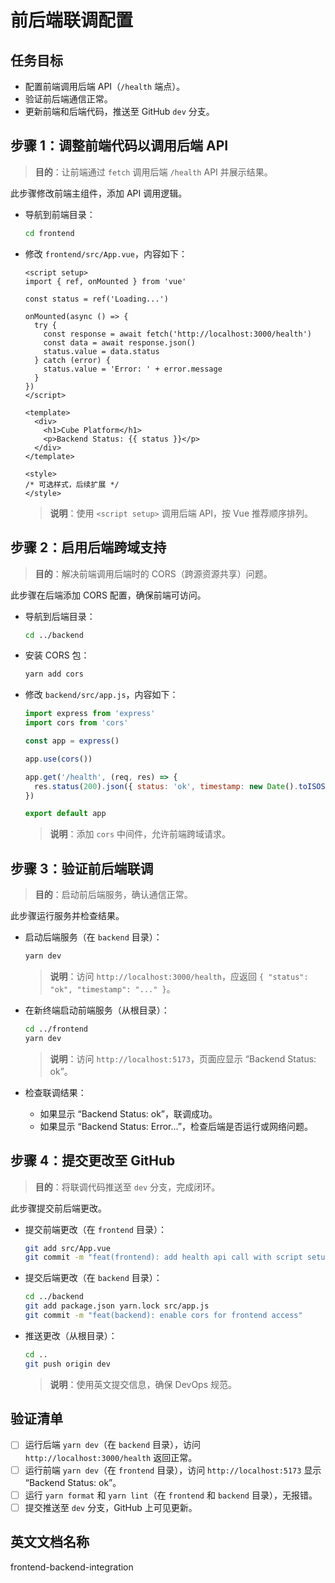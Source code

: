 # 前后端联调配置

## 任务目标

- 配置前端调用后端 API（`/health` 端点）。
- 验证前后端通信正常。
- 更新前端和后端代码，推送至 GitHub `dev` 分支。

## 步骤 1：调整前端代码以调用后端 API

> **目的**：让前端通过 `fetch` 调用后端 `/health` API 并展示结果。

此步骤修改前端主组件，添加 API 调用逻辑。

- 导航到前端目录：

  ```bash
  cd frontend
  ```

- 修改 `frontend/src/App.vue`，内容如下：

  ```vue
  <script setup>
  import { ref, onMounted } from 'vue'

  const status = ref('Loading...')

  onMounted(async () => {
    try {
      const response = await fetch('http://localhost:3000/health')
      const data = await response.json()
      status.value = data.status
    } catch (error) {
      status.value = 'Error: ' + error.message
    }
  })
  </script>

  <template>
    <div>
      <h1>Cube Platform</h1>
      <p>Backend Status: {{ status }}</p>
    </div>
  </template>

  <style>
  /* 可选样式，后续扩展 */
  </style>
  ```

  > **说明**：使用 `<script setup>` 调用后端 API，按 Vue 推荐顺序排列。

## 步骤 2：启用后端跨域支持

> **目的**：解决前端调用后端时的 CORS（跨源资源共享）问题。

此步骤在后端添加 CORS 配置，确保前端可访问。

- 导航到后端目录：

  ```bash
  cd ../backend
  ```

- 安装 CORS 包：

  ```bash
  yarn add cors
  ```

- 修改 `backend/src/app.js`，内容如下：

  ```javascript
  import express from 'express'
  import cors from 'cors'

  const app = express()

  app.use(cors())

  app.get('/health', (req, res) => {
    res.status(200).json({ status: 'ok', timestamp: new Date().toISOString() })
  })

  export default app
  ```

  > **说明**：添加 `cors` 中间件，允许前端跨域请求。

## 步骤 3：验证前后端联调

> **目的**：启动前后端服务，确认通信正常。

此步骤运行服务并检查结果。

- 启动后端服务（在 `backend` 目录）：

  ```bash
  yarn dev
  ```

  > **说明**：访问 `http://localhost:3000/health`，应返回 `{ "status": "ok", "timestamp": "..." }`。

- 在新终端启动前端服务（从根目录）：

  ```bash
  cd ../frontend
  yarn dev
  ```

  > **说明**：访问 `http://localhost:5173`，页面应显示 “Backend Status: ok”。

- 检查联调结果：
  - 如果显示 “Backend Status: ok”，联调成功。
  - 如果显示 “Backend Status: Error...”，检查后端是否运行或网络问题。

## 步骤 4：提交更改至 GitHub

> **目的**：将联调代码推送至 `dev` 分支，完成闭环。

此步骤提交前后端更改。

- 提交前端更改（在 `frontend` 目录）：

  ```bash
  git add src/App.vue
  git commit -m "feat(frontend): add health api call with script setup"
  ```

- 提交后端更改（在 `backend` 目录）：

  ```bash
  cd ../backend
  git add package.json yarn.lock src/app.js
  git commit -m "feat(backend): enable cors for frontend access"
  ```

- 推送更改（从根目录）：

  ```bash
  cd ..
  git push origin dev
  ```

  > **说明**：使用英文提交信息，确保 DevOps 规范。

## 验证清单

- [ ] 运行后端 `yarn dev`（在 `backend` 目录），访问 `http://localhost:3000/health` 返回正常。
- [ ] 运行前端 `yarn dev`（在 `frontend` 目录），访问 `http://localhost:5173` 显示 “Backend Status: ok”。
- [ ] 运行 `yarn format` 和 `yarn lint`（在 `frontend` 和 `backend` 目录），无报错。
- [ ] 提交推送至 `dev` 分支，GitHub 上可见更新。

## 英文文档名称

frontend-backend-integration
